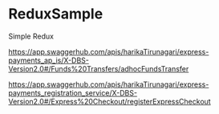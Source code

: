 # ReduxSample
Simple Redux


https://app.swaggerhub.com/apis/harikaTirunagari/express-payments_ap_is/X-DBS-Version2.0#/Funds%20Transfers/adhocFundsTransfer

https://app.swaggerhub.com/apis/harikaTirunagari/express-payments_registration_service/X-DBS-Version2.0#/Express%20Checkout/registerExpressCheckout
